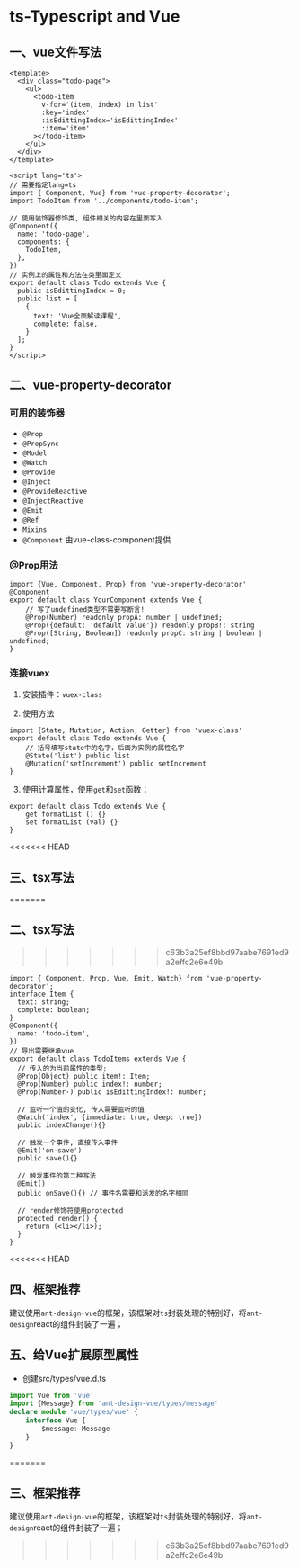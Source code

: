 # ts-Typescript and Vue

## 一、vue文件写法

```vue
<template>
  <div class="todo-page">
    <ul>
      <todo-item 
        v-for='(item, index) in list' 
        :key='index'
        :isEdittingIndex='isEdittingIndex'
        :item='item'
      ></todo-item>
    </ul>
  </div>
</template>

<script lang='ts'>
// 需要指定lang=ts
import { Component, Vue} from 'vue-property-decorator';
import TodoItem from '../components/todo-item';

// 使用装饰器修饰类, 组件相关的内容在里面写入
@Component({
  name: 'todo-page',
  components: {
    TodoItem,
  },
})
// 实例上的属性和方法在类里面定义
export default class Todo extends Vue {
  public isEdittingIndex = 0;
  public list = [
    {
      text: 'Vue全面解读课程',
      complete: false,
    }
  ];
}
</script>

```

## 二、vue-property-decorator

### 可用的装饰器

* `@Prop`
* `@PropSync`
* `@Model`
* `@Watch`
* `@Provide`
* `@Inject`
* `@ProvideReactive`
* `@InjectReactive`
* `@Emit`
* `@Ref`
* `Mixins`
* `@Component` 由vue-class-component提供

### @Prop用法

```tsx
import {Vue, Component, Prop} from 'vue-property-decorator'
@Component
export default class YourComponent extends Vue {
    // 写了undefined类型不需要写断言!
    @Prop(Number) readonly propA: number | undefined;
    @Prop({default: 'default value'}) readonly propB!: string
    @Prop([String, Boolean]) readonly propC: string | boolean | undefined;
}
```







### 连接vuex

1. 安装插件：`vuex-class`

2. 使用方法

```tsx
import {State, Mutation, Action, Getter} from 'vuex-class'
export default class Todo extends Vue {
    // 括号填写state中的名字，后面为实例的属性名字
    @State('list') public list
    @Mutation('setIncrement') public setIncrement
}
```

3. 使用计算属性，使用`get`和`set`函数；

```tsx
export default class Todo extends Vue {
    get formatList () {}
    set formatList (val) {}
}
```





<<<<<<< HEAD
## 三、tsx写法
=======
## 二、tsx写法
>>>>>>> c63b3a25ef8bbd97aabe7691ed9a2effc2e6e49b

```tsx
import { Component, Prop, Vue, Emit, Watch} from 'vue-property-decorator';
interface Item {
  text: string;
  complete: boolean;
}
@Component({
  name: 'todo-item',
})
// 导出需要继承vue
export default class TodoItems extends Vue {
  // 传入的为当前属性的类型;
  @Prop(Object) public item!: Item;
  @Prop(Number) public index!: number;
  @Prop(Number·) public isEdittingIndex!: number;

  // 监听一个值的变化, 传入需要监听的值
  @Watch('index', {immediate: true, deep: true})
  public indexChange(){}

  // 触发一个事件, 直接传入事件
  @Emit('on-save')
  public save(){}

  // 触发事件的第二种写法
  @Emit()
  public onSave(){} // 事件名需要和派发的名字相同

  // render修饰符使用protected
  protected render() {
    return (<li></li>);
  }
}

```



<<<<<<< HEAD
## 四、框架推荐

建议使用`ant-design-vue`的框架，该框架对`ts`封装处理的特别好，将`ant-design`react的组件封装了一遍；



## 五、给Vue扩展原型属性

* 创建src/types/vue.d.ts

```ts
import Vue from 'vue'
import {Message} from 'ant-design-vue/types/message'
declare module 'vue/types/vue' {
    interface Vue {
        $message: Message
    }
}
```

=======
## 三、框架推荐

建议使用`ant-design-vue`的框架，该框架对`ts`封装处理的特别好，将`ant-design`react的组件封装了一遍；
>>>>>>> c63b3a25ef8bbd97aabe7691ed9a2effc2e6e49b
